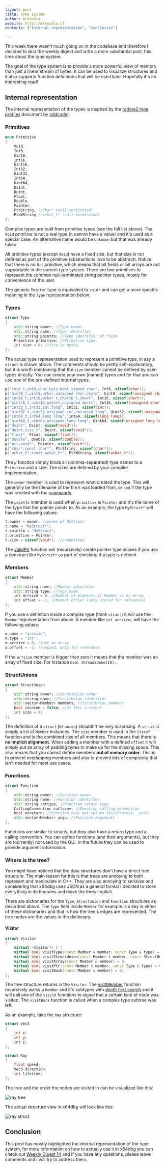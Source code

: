 ```yaml
---
layout: post
title: Type system
author: mrexodia
website: http://mrexodia.cf
contents: ["Internal representation", "Conclusion"]

---
```


This week there wasn't much going on in the codebase and therefore I decided to skip the weekly digest and write a more substantial post, this time about the type system.

The goal of the type system is to provide a more powerful view of memory than just a linear stream of bytes. It can be used to visualize structures and it also supports function definitions that will be used later. Hopefully it's an interesting read!

## Internal representation

The internal representation of the types is inspired by the [radare2 type profiles](https://github.com/radare/radare2/blob/20c97cb778d16afbe38377184b684f1cbe64831f/doc/types.md) document by [oddcoder](https://github.com/oddcoder).

### Primitives

```c++
enum Primitive
{
    Void,
    Int8,
    Uint8,
    Int16,
    Uint16,
    Int32,
    Uint32,
    Int64,
    Uint64,
    Dsint,
    Duint,
    Float,
    Double,
    Pointer,
    PtrString, //char* (null-terminated)
    PtrWString //wchar_t* (null-terminated)
};
```

Complex types are built from primitive types (see the full list above). The `Void` primitive is not a real type (it cannot have a value) and it's used as a special case. An alternative name would be `Unknown` but that was already taken.

All primitive types (except `Void`) have a fixed size, but that size is not defined as part of the primitive (abstractions love to be abstract). Notice that there is no `Bit` primitive, which means that bit fields or bit arrays are not supportable in the current type system. There are two primitives to represent the common null-terminated string pointer types, mostly for convenience of the user.

The generic `Pointer` type is equivalent to `void*` and can get a more specific meaning in the `Type` representation below.

### Types

```c++
struct Type
{
    std::string owner; //Type owner
    std::string name; //Type identifier.
    std::string pointto; //Type identifier of *Type
    Primitive primitive; //Primitive type.
    int size = 0; //Size in bytes.
};
```

The actual type representation used to represent a primitive type, in say a `struct` is shown above. The comments should be pretty self-explanatory, but it is worth mentioning that the `size` member cannot be defined by user-types directly. You can create your own (named) types and for that you can use one of the pre-defined internal types:

```c++
p("int8_t,int8,char,byte,bool,signed char", Int8, sizeof(char));
p("uint8_t,uint8,uchar,unsigned char,ubyte", Uint8, sizeof(unsigned char));
p("int16_t,int16,wchar_t,char16_t,short", Int16, sizeof(short));
p("uint16_t,uint16,ushort,unsigned short", Int16, sizeof(unsigned short));
p("int32_t,int32,int,long", Int32, sizeof(int));
p("uint32_t,uint32,unsigned int,unsigned long", Uint32, sizeof(unsigned int));
p("int64_t,int64,long long", Int64, sizeof(long long));
p("uint64_t,uint64,unsigned long long", Uint64, sizeof(unsigned long long));
p("dsint", Dsint, sizeof(void*));
p("duint,size_t", Duint, sizeof(void*));
p("float", Float, sizeof(float));
p("double", Double, sizeof(double));
p("ptr,void*", Pointer, sizeof(void*));
p("char*,const char*", PtrString, sizeof(char*));
p("wchar_t*,const wchar_t*", PtrWString, sizeof(wchar_t*));
```

The `p` function simply binds all (comma-separated) type names to a `Primitive` and a size. The sizes are defined by your compiler implementation.

The `owner` member is used to represent what created the type. This will generally be the filename of the file it was loaded from, or `cmd` if the type was created with the [commands](http://help.x64dbg.com/en/latest/commands/types/index.html).

The `pointto` member is used when `primitive` is `Pointer` and it's the name of the type that the pointer points to. As an example, the type `MyStruct*` will have the following values:

```c++
t.owner = owner; //owner of MyStruct
t.name = "MyStruct*";
t.pointto = "MyStruct";
t.primitive = Pointer;
t.size = sizeof(void*); //predefined
```

The [validPtr](https://github.com/x64dbg/x64dbg/blob/8c1b9ccd3f7ca016dc878e4c0d5ff790d4313feb/src/dbg/types.cpp#L307) function will (recursively) create pointer type aliases if you use a construct like `MyStruct*` as part of checking if a type is defined.

### Members

```c++
struct Member
{
    std::string name; //Member identifier
    std::string type; //Type.name
    int arrsize = 0; //Number of elements if Member is an array
    int offset = -1; //Member offset (only stored for reference)
};
```

If you use a definition inside a complex type (think `struct`) it will use the `Member` representation from above. A member like `int arrsize;` will have the following values:

```c++
m.name = "arrsize";
m.type = "int";
m.arrsize = 0; //not an array
m.offset = -1; //unused, only for reference
```

If the `arrsize` member is bigger than zero it means that the member was an array of fixed size. For instance `bool threadsDone[10];`.

### StructUnions

```c++
struct StructUnion
{
    std::string owner; //StructUnion owner
    std::string name; //StructUnion identifier
    std::vector<Member> members; //StructUnion members
    bool isunion = false; //Is this a union?
    int size = 0;
};
```

The definition of a `struct` (or `union`) shouldn't be very surprising. A `struct` is simply a list of `Member` instances. The `size` member is used in the `Sizeof` function and is the combined size of all members. This means that there is **no implicit alignment**. When adding a member with a defined `offset` it will simply put an array of padding bytes to make up for the missing space. This also means that you cannot define members **out of memory order**. This is to prevent overlapping members and also to prevent lots of complexity that isn't needed for most use cases.

### Functions

```c++
struct Function
{
    std::string owner; //Function owner
    std::string name; //Function identifier
    std::string rettype; //Function return type
    CallingConvention callconv; //Function calling convention
    bool noreturn; //Function does not return (ExitProcess, _exit)
    std::vector<Member> args; //Function arguments
};
```

Functions are similar to structs, but they also have a return type and a calling convention. You can define functions (and their arguments), but they are (currently) not used by the GUI. In the future they can be used to provide argument information.

### Where is the tree?

You might have noticed that the data structures don't have a direct tree structure. The main reason for this is that trees are annoying to both represent and manipulate in C++. They are also annoying to serialize and considering that x64dbg uses JSON as a general format I decided to store everything in dictionaries and leave the trees implicit.

There are dictionaries for the `Type`, `StructUnion` and `Function` structures as described above. The `type` field inside `Member` for example is a key in either of these dictionaries and that is how the tree's edges are represented. The tree nodes are the values in the dictionary.

#### Visitor

```c++
struct Visitor
{
    virtual ~Visitor() { }
    virtual bool visitType(const Member & member, const Type & type) = 0;
    virtual bool visitStructUnion(const Member & member, const StructUnion & type) = 0;
    virtual bool visitArray(const Member & member) = 0;
    virtual bool visitPtr(const Member & member, const Type & type) = 0;
    virtual bool visitBack(const Member & member) = 0;
};
```

The tree structure returns in the `Visitor`. The [visitMember](https://github.com/x64dbg/x64dbg/blob/development/src/dbg/types.cpp#L356) function recursively walks a `Member` and it's subtypes with [depth first search](https://en.wikipedia.org/wiki/Depth-first_search) and it will call one of the `visitX` functions to signal that a certain kind of node was visited. The `visitBack` function is called when a complex type subtree was left.

As an example, take the `Ray` structure:

```c++
struct Vec3
{
    int x;
    int y;
    int z;
};

struct Ray
{
    float speed;
    Vec3 direction;
    int lifetime;
};
```

The tree and the order the nodes are visited in can be visualized like this:

![ray tree](http://i.imgur.com/VqDqQfm.png)

The actual structure view in x64dbg will look like this:

![ray struct](http://i.imgur.com/ta83myi.png)

## Conclusion

This post has mostly highlighted the internal representation of the type system, for more information on how to actually use it in x64dbg you can check out [Weekly Digest 14](http://x64dbg.com/blog/2016/11/27/weekly-digest-14.html#types) and if you have any questions, please leave comments and I will try to address them.
